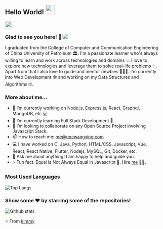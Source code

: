 ## Hello World! <img src="https://raw.githubusercontent.com/see/see/master/Hi.gif" width="30px" />

<a href="https://github.com/see">
  <img align="left" alt="Kimmy's Github" width="22px" src="https://cdn.jsdelivr.net/npm/simple-icons@v3/icons/github.svg" />
</a>

<br />

### Glad to see you here! 🤩 ![](https://visitor-badge.glitch.me/badge?page_id=realkimmy.realkimmy)

I graduated from the College of Computer and Communication Engineering of China University of Petroleum 🏛. I'm a passionate learner who's always willing to learn and work across technologies and domains 💡. I love to explore new technologies and leverage them to solve real-life problems ✨. Apart from that I also love to guide and mentor newbies 👨🏻‍💻. I'm currently into Web Development 🕸️ and working on my Data Structures and Algorithms 🤓.

### More about me...

- 🔭 I’m currently working on Node.js, Express.js, React, Graphql, MongoDB, etc 💻.
- 🌱 I’m currently learning Full Stack Development 🚀.
- 👯 I’m looking to collaborate on any Open Source Project involving Javascript Stack.
- 📫 How to reach me: me@upcwangying.com 
- 💻 I have worked on C, Java, Python, HTML/CSS, Javascript, Vue, React, React Native, Flutter, Nodejs, MySQL, Git, Docker, etc.
- 💬 Ask me about anything! I am happy to help and guide you.
- ⚡ Fun fact: Equal is Not Always Equal in Javascript 🤣. Hire [me](mailto:me@upcwangying.com?Subject=Hello%20Ying) 👨‍💻.

### Most Used Languages

![Top Langs](https://github-readme-stats.vercel.app/api/top-langs/?username=see&layout=compact)

### Show some ❤️ by starring some of the repositories!

![Github stats](https://github-readme-stats.vercel.app/api?username=see&show_icons=true&hide_border=true)

⭐️ From [kimmy](https://github.com/see)
